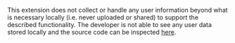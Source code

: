 This extension does not collect or handle any user information beyond what
is necessary locally (i.e. never uploaded or shared) to support the described
functionality. The developer is not able to see any user data stored locally
and the source code can be inspected [here](https://github.com/benfredwells/betterPWAs).
